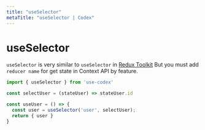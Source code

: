 ```yaml
---
title: "useSelector"
metaTitle: "useSelector | Codex"
---
```


# useSelector

`useSelector` is very similar to `useSelector` in [Redux Toolkit](https://redux-toolkit.js.org) But you must add `reducer name` for get state in Context API by feature.

```js
import { useSelector } from 'use-codex'

const selectUser = (stateUser) => stateUser.id

const useUser = () => {
  const user = useSelector('user', selectUser);
  return { user }
}
```
